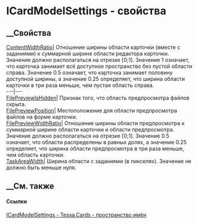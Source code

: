 # ICardModelSettings - свойства
##  __Свойства
[ContentWidthRatio](P_Tessa_Cards_ICardModelSettings_ContentWidthRatio.htm)|
Отношение ширины области карточки (вместе с заданиями) к суммарной ширине
области редактора карточки. Значение должно располагаться на отрезке [0;1].
Значение 1 означает, что карточка занимает всё доступное пространство без
пустой области справа. Значение 0.5 означает, что карточка занимает половину
доступной ширины, а значение 0.25 определяет, что ширина области карточки в
три раза меньше, чем пустая область справа.  
---|---  
[FilePreviewIsHidden](P_Tessa_Cards_ICardModelSettings_FilePreviewIsHidden.htm)|
Признак того, что область предпросмотра файлов скрыта.  
[FilePreviewPosition](P_Tessa_Cards_ICardModelSettings_FilePreviewPosition.htm)|
Местоположение для области предпросмотра файлов на форме карточки.  
[FilePreviewWidthRatio](P_Tessa_Cards_ICardModelSettings_FilePreviewWidthRatio.htm)|
Отношение ширины области предпросмотра к суммарной ширине области карточки и
области предпросмотра. Значение должно располагаться на отрезке [0;1].
Значение 0.5 означает, что области распределены в равных долях, а значение
0.25 определяет, что ширина области предпросмотра в три раза меньше, чем
область карточки.  
[TaskAreaWidth](P_Tessa_Cards_ICardModelSettings_TaskAreaWidth.htm)| Ширина
области с заданиями (в пикселях). Значение не должно быть меньше нуля.  
##  __См. также
#### Ссылки
[ICardModelSettings - ](T_Tessa_Cards_ICardModelSettings.htm)
[Tessa.Cards - пространство имён](N_Tessa_Cards.htm)

